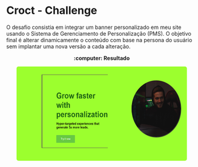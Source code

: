 # Croct - Challenge

O desafio consistia em integrar um banner personalizado em meu site usando o Sistema de Gerenciamento de Personalização (PMS). O objetivo final
é alterar dinamicamente o conteúdo com base na persona do usuário sem implantar uma nova versão a cada alteração.

<p align="center">
  <b> :computer:  Resultado </b>
</p>

<p align="center">
  <kbd>
    <img width="450" style="border-radius: 5px" height="250" alt="Demonstração do Projeto" src="demonstração.png">
  </kbd>
</p>
